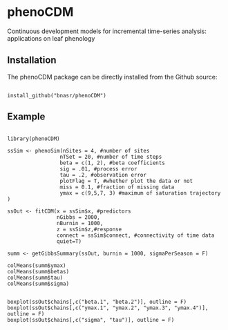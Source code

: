 # phenoCDM
Continuous development models for incremental time-series analysis: applications on leaf phenology



## Installation
The phenoCDM package can be directly installed from the Github source:

```{r, echo=TRUE}

install_github("bnasr/phenoCDM")

```

## Example
```{r, echo=TRUE}

library(phenoCDM)

ssSim <- phenoSim(nSites = 4, #number of sites
                 nTSet = 20, #number of time steps
                 beta = c(1, 2), #beta coefficients
                 sig = .01, #process error
                 tau = .2, #observation error
                 plotFlag = T, #whether plot the data or not
                 miss = 0.1, #fraction of missing data
                 ymax = c(9,5,7, 3) #maximum of saturation trajectory
)

ssOut <- fitCDM(x = ssSim$x, #predictors  
                nGibbs = 2000,
                nBurnin = 1000,
                z = ssSim$z,#response
                connect = ssSim$connect, #connectivity of time data
                quiet=T)

summ <- getGibbsSummary(ssOut, burnin = 1000, sigmaPerSeason = F)

colMeans(summ$ymax)
colMeans(summ$betas)
colMeans(summ$tau)
colMeans(summ$sigma)


boxplot(ssOut$chains[,c("beta.1", "beta.2")], outline = F)
boxplot(ssOut$chains[,c("ymax.1", "ymax.2", "ymax.3", "ymax.4")], outline = F)
boxplot(ssOut$chains[,c("sigma", "tau")], outline = F)


```
